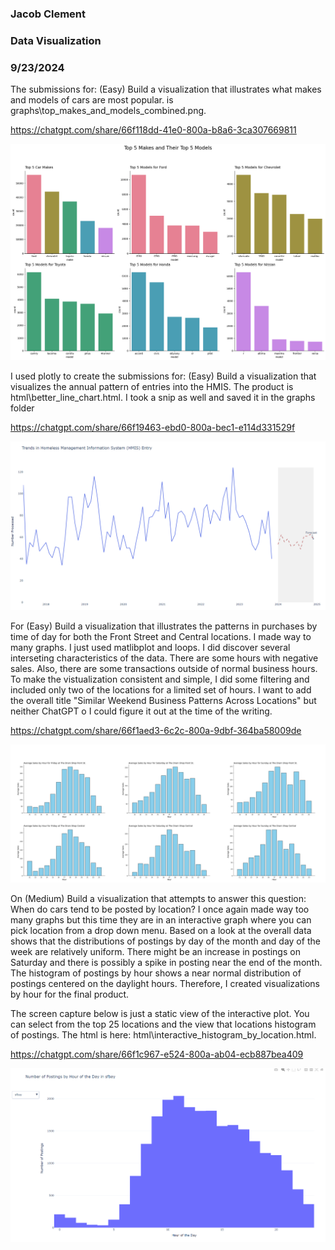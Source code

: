 ### Jacob Clement
### Data Visualization
### 9/23/2024

The submissions for: (Easy) Build a visualization that illustrates what makes and models of cars are most popular. is graphs\top_makes_and_models_combined.png.

https://chatgpt.com/share/66f118dd-41e0-800a-b8a6-3ca307669811

![easy_1](graphs/top_makes_and_models_combined.png)

I used plotly to create the submissions for: (Easy) Build a visualization that visualizes the annual pattern of entries into the HMIS. The product is html\better_line_chart.html. I took a snip as well and saved it in the graphs folder

https://chatgpt.com/share/66f19463-ebd0-800a-bec1-e114d331529f

![easy_2](graphs\hmis_trends.png)

For (Easy) Build a visualization that illustrates the patterns in purchases by time of day for both the Front Street and Central locations. I made way to many graphs. I just used matlibplot and loops. I did discover several interseting characteristics of the data. There are some hours with negative sales. Also, there are some transactions outside of normal business hours. To make the vistualization consistent and simple, I did some filtering and included only two of the locations for a limited set of hours. I want to add the overall title "Similar Weekend Business Patterns Across Locations" but neither ChatGPT o I could figure it out at the time of the writing. 

https://chatgpt.com/share/66f1aed3-6c2c-800a-9dbf-364ba58009de

![easy_3](graphs\combined_graphs.png)

On (Medium) Build a visualization that attempts to answer this question: When do cars tend to be posted by location? I once again made way too many graphs but this time they are in an interactive graph where you can pick location from a drop down menu. Based on a look at the overall data shows that the distributions of postings by day of the month and day of the week are relatively uniform. There might be an increase in postings on Saturday and there is possibly a spike in posting near the end of the month. The histogram of postings by hour shows a near normal distribution of postings centered on the daylight hours. Therefore, I created visualizations by hour for the final product.

The screen capture below is just a static view of the interactive plot. You can select from the top 25 locations and the view that locations histogram of postings. The html is here: html\interactive_histogram_by_location.html.

https://chatgpt.com/share/66f1c967-e524-800a-ab04-ecb887bea409

![medium](graphs\interactive_static.png)



